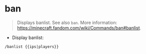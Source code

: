 # ban

> Displays banlist.
> See also `ban`.
> More information: <https://minecraft.fandom.com/wiki/Commands/ban#banlist>.

- Display banlist:

`/banlist {{ips|players}}`
